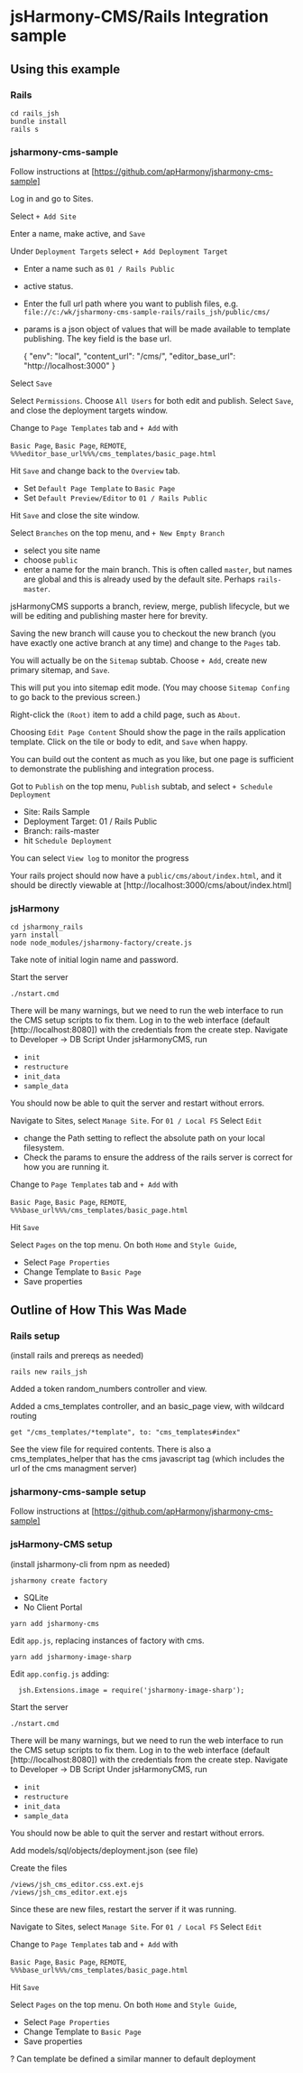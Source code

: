 # jsHarmony-CMS/Rails Integration sample

## Using this example

### Rails

    cd rails_jsh
    bundle install
    rails s

### jsharmony-cms-sample

Follow instructions at [https://github.com/apHarmony/jsharmony-cms-sample]

Log in and go to Sites.

Select `+ Add Site`

Enter a name, make active, and `Save`

Under `Deployment Targets` select `+ Add Deployment Target`

- Enter a name such as `01 / Rails Public`
- active status.
- Enter the full url path where you want to publish files, e.g. `file://c:/wk/jsharmony-cms-sample-rails/rails_jsh/public/cms/`
- params is a json object of values that will be made available to template publishing. The key field is the base url.

    {
      "env": "local",
      "content_url": "/cms/",
      "editor_base_url": "http://localhost:3000"
    }

Select `Save`

Select `Permissions`. Choose `All Users` for both edit and publish. Select `Save`, and close the deployment targets window.

Change to `Page Templates` tab and `+ Add` with

`Basic Page`, `Basic Page`, `REMOTE`, `%%%editor_base_url%%%/cms_templates/basic_page.html`

Hit `Save` and change back to the `Overview` tab.

- Set `Default Page Template` to `Basic Page` 
- Set `Default Preview/Editor` to `01 / Rails Public`

Hit `Save` and close the site window.

Select `Branches` on the top menu, and `+ New Empty Branch`

- select you site name
- choose `public`
- enter a name for the main branch. This is often called `master`, but names are global and this is already used by the default site. Perhaps `rails-master`.

jsHarmonyCMS supports a branch, review, merge, publish lifecycle, but we will be editing and publishing master here for brevity.

Saving the new branch will cause you to checkout the new branch (you have exactly one active branch at any time) and change to the `Pages` tab.

You will actually be on the `Sitemap` subtab.  Choose `+ Add`, create new primary sitemap, and `Save`.

This will put you into sitemap edit mode. (You may choose `Sitemap Confing` to go back to the previous screen.)

Right-click the `(Root)` item to add a child page, such as `About`.

Choosing `Edit Page Content` Should show the page in the rails application template. Click on the tile or body to edit, and `Save` when happy.

You can build out the content as much as you like, but one page is sufficient to demonstrate the publishing and integration process.

Got to `Publish` on the top menu, `Publish` subtab, and select `+ Schedule Deployment`

- Site: Rails Sample
- Deployment Target: 01 / Rails Public
- Branch: rails-master
- hit `Schedule Deployment`

You can select `View log` to monitor the progress

Your rails project should now have a `public/cms/about/index.html`, and it should be directly viewable at [http://localhost:3000/cms/about/index.html]

### jsHarmony

    cd jsharmony_rails
    yarn install
    node node_modules/jsharmony-factory/create.js

Take note of initial login name and password.

Start the server

`./nstart.cmd`

There will be many warnings, but we need to run the web interface to run the CMS setup scripts to fix them.
Log in to the web interface (default [http://localhost:8080]) with the credentials from the create step.
Navigate to Developer -> DB Script
Under jsHarmonyCMS, run
  - `init`
  - `restructure`
  - `init_data`
  - `sample_data`

You should now be able to quit the server and restart without errors.

Navigate to Sites, select `Manage Site`. For `01 / Local FS` Select `Edit`

  - change the Path setting to reflect the absolute path on your local filesystem.
  - Check the params to ensure the address of the rails server is correct for how you are running it.

Change to `Page Templates` tab and `+ Add` with

`Basic Page`, `Basic Page`, `REMOTE`, `%%%base_url%%%/cms_templates/basic_page.html`

Hit `Save`

Select `Pages` on the top menu. On both `Home` and `Style Guide`,

  - Select `Page Properties`
  - Change Template to `Basic Page`
  - Save properties

## Outline of How This Was Made

### Rails setup

(install rails and prereqs as needed)

`rails new rails_jsh`

Added a token random_numbers controller and view.

Added a cms_templates controller, and an basic_page view, with wildcard routing

`get "/cms_templates/*template", to: "cms_templates#index"`

See the view file for required contents. There is also a cms_templates_helper that has the cms javascript tag (which includes the url of the cms managment server)

### jsharmony-cms-sample setup

Follow instructions at [https://github.com/apHarmony/jsharmony-cms-sample]

### jsHarmony-CMS setup

(install jsharmony-cli from npm as needed)

`jsharmony create factory`

- SQLite
- No Client Portal

`yarn add jsharmony-cms`

Edit `app.js`, replacing instances of factory with cms.

`yarn add jsharmony-image-sharp`

Edit `app.config.js` adding:

`  jsh.Extensions.image = require('jsharmony-image-sharp');`

Start the server

`./nstart.cmd`

There will be many warnings, but we need to run the web interface to run the CMS setup scripts to fix them.
Log in to the web interface (default [http://localhost:8080]) with the credentials from the create step.
Navigate to Developer -> DB Script
Under jsHarmonyCMS, run
  - `init`
  - `restructure`
  - `init_data`
  - `sample_data`

You should now be able to quit the server and restart without errors.

Add models/sql/objects/deployment.json (see file)

Create the files

    /views/jsh_cms_editor.css.ext.ejs
    /views/jsh_cms_editor.ext.ejs

Since these are new files, restart the server if it was running.

Navigate to Sites, select `Manage Site`. For `01 / Local FS` Select `Edit`

Change to `Page Templates` tab and `+ Add` with

`Basic Page`, `Basic Page`, `REMOTE`, `%%%base_url%%%/cms_templates/basic_page.html`

Hit `Save`

Select `Pages` on the top menu. On both `Home` and `Style Guide`,

  - Select `Page Properties`
  - Change Template to `Basic Page`
  - Save properties


? Can template be defined a similar manner to default deployment